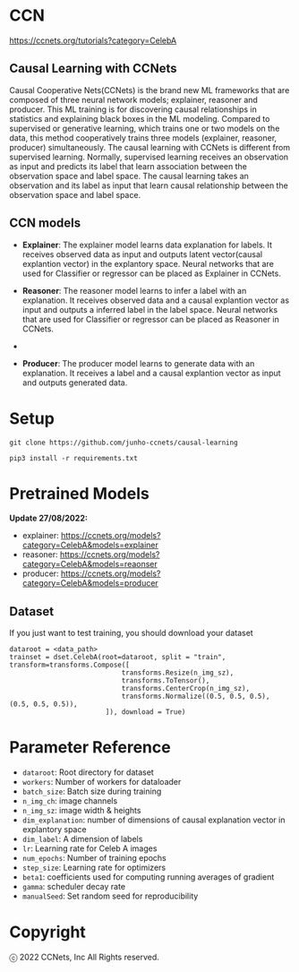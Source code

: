 # CCN
  https://ccnets.org/tutorials?category=CelebA
  
## Causal Learning with CCNets

Causal Cooperative Nets(CCNets) is the brand new ML frameworks that are composed of three neural network models; explainer, reasoner and producer.
This ML training is for discovering causal relationships in statistics and explaining black boxes in the ML modeling. Compared to supervised or generative learning, which trains one or two models on the data, this method cooperatively trains three models (explainer, reasoner, producer) simultaneously.
The causal learning with CCNets is different from supervised learning. Normally, supervised learning receives an observation as input and predicts its label that learn association between the observation space and label space. The causal learning takes an observation and its label as input that learn causal relationship between the observation space and label space.

## CCN models
- **Explainer**: The explainer model learns data explanation for labels. It receives observed data as input and outputs latent vector(causal explantion vector) in the explantory space. Neural networks that are used for Classifier or regressor can be placed as Explainer in CCNets.

- **Reasoner**: The reasoner model learns to infer a label with an explanation. It receives observed data and a causal explantion vector as input and outputs a inferred label in the label space. Neural networks that are used for Classifier or regressor can be placed as Reasoner in CCNets.
-  
- **Producer**: The producer model learns to generate data with an explanation. It receives a label and a causal explantion vector as input and outputs generated data.

# Setup
```
git clone https://github.com/junho-ccnets/causal-learning

pip3 install -r requirements.txt
```

# Pretrained Models
**Update 27/08/2022:**
- explainer: https://ccnets.org/models?category=CelebA&models=explainer
- reasoner: https://ccnets.org/models?category=CelebA&models=reaonser
- producer: https://ccnets.org/models?category=CelebA&models=producer

## Dataset
If you just want to test training, you should download your dataset
```
dataroot = <data_path>
trainset = dset.CelebA(root=dataroot, split = "train", transform=transforms.Compose([
                            transforms.Resize(n_img_sz),
                            transforms.ToTensor(),
                            transforms.CenterCrop(n_img_sz),
                            transforms.Normalize((0.5, 0.5, 0.5), (0.5, 0.5, 0.5)),
                        ]), download = True)
```
  
# Parameter Reference
- `dataroot`: Root directory for dataset
- `workers`: Number of workers for dataloader
- `batch_size`: Batch size during training
- `n_img_ch`: image channels
- `n_img_sz`: image width & heights
- `dim_explanation`: number of dimensions of causal explanation vector in explantory space
- `dim_label`: A dimension of labels
- `lr`: Learning rate for Celeb A images
- `num_epochs`: Number of training epochs
- `step_size`: Learning rate for optimizers
- `beta1`: coefficients used for computing running averages of gradient
- `gamma`: scheduler decay rate
- `manualSeed`: Set random seed for reproducibility

# Copyright
ⓒ 2022 CCNets, Inc All Rights reserved.
